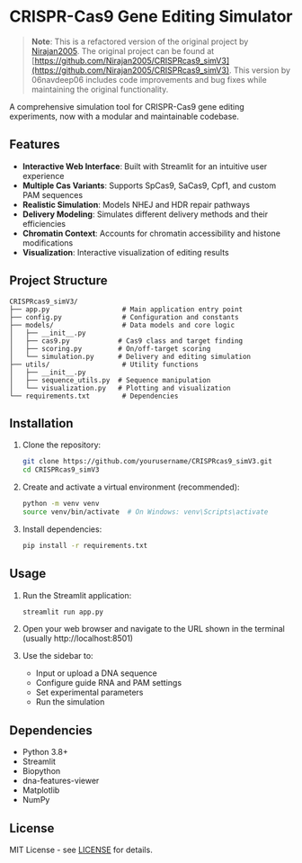 

# CRISPR-Cas9 Gene Editing Simulator

> **Note**: This is a refactored version of the original project by [Nirajan2005](https://github.com/Nirajan2005). The original project can be found at [https://github.com/Nirajan2005/CRISPRcas9_simV3](https://github.com/Nirajan2005/CRISPRcas9_simV3). This version by 06navdeep06 includes code improvements and bug fixes while maintaining the original functionality.

A comprehensive simulation tool for CRISPR-Cas9 gene editing experiments, now with a modular and maintainable codebase.

## Features

- **Interactive Web Interface**: Built with Streamlit for an intuitive user experience
- **Multiple Cas Variants**: Supports SpCas9, SaCas9, Cpf1, and custom PAM sequences
- **Realistic Simulation**: Models NHEJ and HDR repair pathways
- **Delivery Modeling**: Simulates different delivery methods and their efficiencies
- **Chromatin Context**: Accounts for chromatin accessibility and histone modifications
- **Visualization**: Interactive visualization of editing results

## Project Structure

```
CRISPRcas9_simV3/
├── app.py                  # Main application entry point
├── config.py               # Configuration and constants
├── models/                 # Data models and core logic
│   ├── __init__.py
│   ├── cas9.py            # Cas9 class and target finding
│   ├── scoring.py         # On/off-target scoring
│   └── simulation.py      # Delivery and editing simulation
├── utils/                  # Utility functions
│   ├── __init__.py
│   ├── sequence_utils.py  # Sequence manipulation
│   └── visualization.py   # Plotting and visualization
└── requirements.txt        # Dependencies
```

## Installation

1. Clone the repository:
   ```bash
   git clone https://github.com/yourusername/CRISPRcas9_simV3.git
   cd CRISPRcas9_simV3
   ```

2. Create and activate a virtual environment (recommended):
   ```bash
   python -m venv venv
   source venv/bin/activate  # On Windows: venv\Scripts\activate
   ```

3. Install dependencies:
   ```bash
   pip install -r requirements.txt
   ```

## Usage

1. Run the Streamlit application:
   ```bash
   streamlit run app.py
   ```

2. Open your web browser and navigate to the URL shown in the terminal (usually http://localhost:8501)

3. Use the sidebar to:
   - Input or upload a DNA sequence
   - Configure guide RNA and PAM settings
   - Set experimental parameters
   - Run the simulation

## Dependencies

- Python 3.8+
- Streamlit
- Biopython
- dna-features-viewer
- Matplotlib
- NumPy

## License

MIT License - see [LICENSE](LICENSE) for details.
